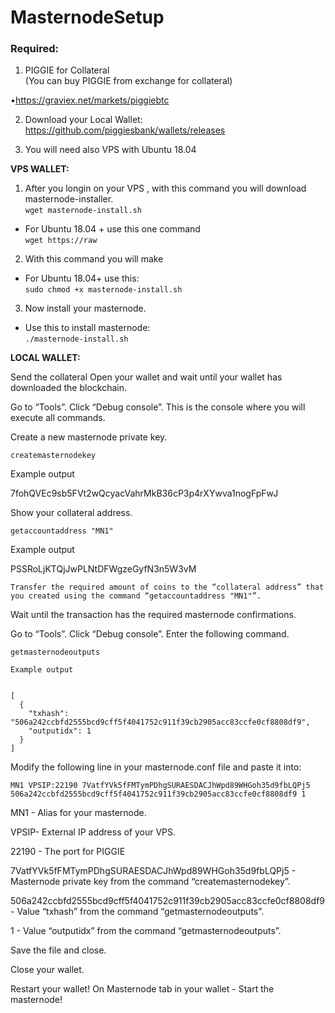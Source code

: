# MasternodeSetup

### Required:

1. PIGGIE for Collateral <br>
(You can buy PIGGIE from exchange for collateral) <br>

•https://graviex.net/markets/piggiebtc


2. Download your Local Wallet: https://github.com/piggiesbank/wallets/releases


3. You will need also VPS with Ubuntu  18.04


**VPS WALLET:**

1. After you longin on your VPS , with this command you will download masternode-installer.   
`wget masternode-install.sh `  
- For Ubuntu 18.04 + use this one command   
`wget https://raw` 

2. With this command you will make 

- For Ubuntu 18.04+ use this: <br>
`sudo chmod +x masternode-install.sh` <br>

3. Now install your masternode.  

- Use this to install masternode: <br>
`./masternode-install.sh`



**LOCAL WALLET:**

Send the collateral
Open your wallet and wait until your wallet has downloaded the blockchain.

Go to “Tools”.
Click “Debug console”.
This is the console where you will execute all commands.

Create a new masternode private key.

```
createmasternodekey
```

Example output

7fohQVEc9sb5FVt2wQcyacVahrMkB36cP3p4rXYwva1nogFpFwJ

Show your collateral address.
```
getaccountaddress "MN1"
```

Example output

PSSRoLjKTQjJwPLNtDFWgzeGyfN3n5W3vM
```
Transfer the required amount of coins to the “collateral address” that you created using the command “getaccountaddress "MN1"”.
```
Wait until the transaction has the required masternode confirmations.

Go to “Tools”.
Click “Debug console”.
Enter the following command.
```
getmasternodeoutputs
```
```
Example output


[
  {
    "txhash": "506a242ccbfd2555bcd9cff5f4041752c911f39cb2905acc83ccfe0cf8808df9",
    "outputidx": 1
  }
]
```

Modify the following line in your masternode.conf file and paste it into:
```
MN1 VPSIP:22190 7VatfYVk5fFMTymPDhgSURAESDACJhWpd89WHGoh35d9fbLQPj5 506a242ccbfd2555bcd9cff5f4041752c911f39cb2905acc83ccfe0cf8808df9 1
```
MN1 - Alias for your masternode.

VPSIP- External IP address of your VPS.

22190 - The port for PIGGIE

7VatfYVk5fFMTymPDhgSURAESDACJhWpd89WHGoh35d9fbLQPj5 - Masternode private key from the command “createmasternodekey”.

506a242ccbfd2555bcd9cff5f4041752c911f39cb2905acc83ccfe0cf8808df9 - Value “txhash” from the command “getmasternodeoutputs”.

1 - Value “outputidx” from the command “getmasternodeoutputs”.


Save the file and close.

Close your wallet.

Restart your wallet! 
On Masternode tab in your wallet - Start the masternode! 
